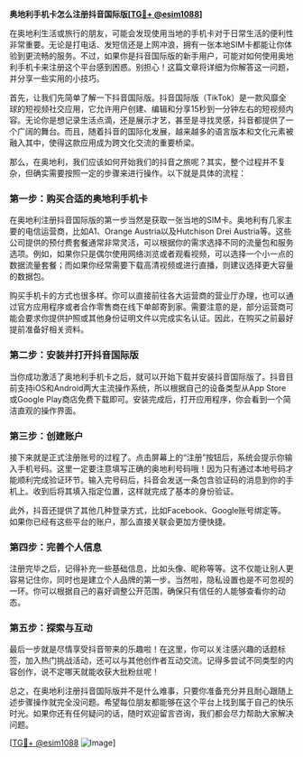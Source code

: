 **奥地利手机卡怎么注册抖音国际版[[TG💪+ @esim1088](https://t.me/s/esim1088)]**

在奥地利生活或旅行的朋友，可能会发现使用当地的手机卡对于日常生活的便利性非常重要。无论是打电话、发短信还是上网冲浪，拥有一张本地SIM卡都能让你体验到更流畅的服务。不过，如果你是抖音国际版的新手用户，可能对如何使用奥地利手机卡来注册这个平台感到困惑。别担心！这篇文章将详细为你解答这一问题，并分享一些实用的小技巧。

首先，让我们先简单了解一下抖音国际版。抖音国际版（TikTok）是一款风靡全球的短视频社交应用，它允许用户创建、编辑和分享15秒到一分钟左右的短视频内容。无论你是想记录生活点滴，还是展示才艺，甚至是寻找灵感，抖音都提供了一个广阔的舞台。而且，随着抖音的国际化发展，越来越多的语言版本和文化元素被融入其中，使得这款应用成为跨文化交流的重要桥梁。

那么，在奥地利，我们应该如何开始我们的抖音之旅呢？其实，整个过程并不复杂，但确实需要按照一定的步骤来进行操作。以下就是具体的流程：

### 第一步：购买合适的奥地利手机卡

在奥地利注册抖音国际版的第一步当然是获取一张当地的SIM卡。奥地利有几家主要的电信运营商，比如A1、Orange Austria以及Hutchison Drei Austria等。这些公司提供的预付费套餐通常非常灵活，可以根据你的需求选择不同的流量包和服务选项。例如，如果你只是偶尔使用网络浏览或者观看视频，可以选择一个小一点的数据流量套餐；而如果你经常需要下载高清视频或进行直播，则建议选择更大容量的数据包。

购买手机卡的方式也很多样。你可以直接前往各大运营商的营业厅办理，也可以通过官方应用程序或者合作零售商在线下单邮寄到家。需要注意的是，部分运营商可能会要求你提供护照或其他身份证明文件以完成实名认证。因此，在购买之前最好提前准备好相关资料。

### 第二步：安装并打开抖音国际版

当你成功激活了奥地利手机卡之后，就可以开始下载并安装抖音国际版了。抖音目前支持iOS和Android两大主流操作系统，所以根据自己的设备类型从App Store或Google Play商店免费下载即可。安装完成后，打开应用程序，你会看到一个简洁直观的操作界面。

### 第三步：创建账户

接下来就是正式注册账号的过程了。点击屏幕上的“注册”按钮后，系统会提示你输入手机号码。这里一定要注意填写正确的奥地利号码哦！因为只有通过本地号码才能顺利完成验证环节。输入完号码后，抖音会发送一条包含验证码的消息到你的手机上。收到后将其填入指定位置，这样就完成了基本的身份验证。

此外，抖音还提供了其他几种登录方式，比如Facebook、Google账号绑定等。如果你已经有这些平台的账户，那么直接关联会更加方便快捷。

### 第四步：完善个人信息

注册完毕之后，记得补充一些基础信息，比如头像、昵称等等。这不仅能让别人更容易记住你，同时也是建立个人品牌的第一步。当然啦，隐私设置也是不可忽视的一环。你可以根据自己的喜好调整公开范围，确保只有信任的人能够查看你的动态。

### 第五步：探索与互动

最后一步就是尽情享受抖音带来的乐趣啦！在这里，你可以关注感兴趣的话题标签，加入热门挑战活动，还可以与其他创作者互动交流。记得多尝试不同类型的内容创作，说不定哪天就能收获大批粉丝呢！

总之，在奥地利注册抖音国际版并不是什么难事，只要你准备充分并且耐心跟随上述步骤操作就完全没问题。希望每位朋友都能够在这个平台上找到属于自己的快乐时光。如果你还有任何疑问的话，随时欢迎留言咨询，我们都会尽力帮助大家解决问题。

[[TG💪+ @esim1088](https://t.me/s/esim1088) ![Image](https://i.postimg.cc/4NQfJmqS/Snipaste-2025-05-13-00-14-12.png)]